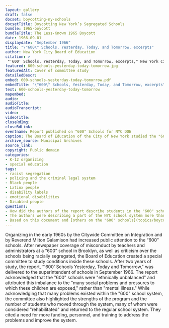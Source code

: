 ```yaml
--- 
layout: gallery
draft: false
docset: boycotting-ny-schools
docsetTitle: Boycotting New York’s Segregated Schools
bundle: 1965-boycott
bundleTitle: The Less-Known 1965 Boycott
date: 1966-09-01
displaydate: "September 1966"
title: "\"600\" Schools, Yesterday, Today, and Tomorrow, excerpts"
author: New York City Board of Education
citation: >
 "'600' Schools, Yesterday, Today, and Tomorrow, excerpts," New York City Board of Education, in New York City Civil Rights History Project, Accessed: [Month Day, Year], https://nyccivilrightshistory.org/gallery/600-schools-yesterday-today-tomorrow.
featured: 600-schools-yesterday-today-tomorrow.jpg
featuredAlt: Cover of committee study
detailedDescr: 
embed: 600-schools-yesterday-today-tomorrow.pdf
embedTitle: "\"600\" Schools, Yesterday, Today, and Tomorrow, excerpts"
text: 600-schools-yesterday-today-tomorrow
mapembed: 
audio: 
audioTitle: 
audioTranscript: 
video: 
videoTitle: 
closeRdImg: 
closeRdLink: 
eventname: Report published on "600" Schools for NYC DOE
caption: The Board of Education of the City of New York studied the "600" schools. These were schools that, in the 1960s, kept students labeled “socially maladjusted,” out of regular schools and classes. Most of the students in the “600” schools at the time were Black and Puerto Rican boys.
archive_source: Municipal Archives
source_link: 
copyright: Public domain
categories: 
- K-12 organizing
- special education
tags: 
- racist segregation
- policing and the criminal legal system
- Black people
- Latinx people
- disability labels
- emotional disabilities
- Disabled people
questions:
- How did the authors of the report describe students in the "600" schools? How did they describe the schools?
- The authors were describing a part of the NYC school system more than fifty years ago. What parts of their description seem similar to schools in NYC today? What parts have changed?
- Based on this document and [others on the "600" schools](topics/boycotting-ny-schools/1965-boycott), how do you think students who attended the "600" schools would have described their schools? How would their descriptions have compared to those of the report’s authors?
--- 
```


Organizing in the early 1960s by the Citywide Committee on Integration and by Reverend Milton Galamison had increased public attention to the “600” schools. After newspaper coverage of misconduct by teachers and administrators at a “600” school in Brooklyn, as well as criticism over the schools being racially segregated, the Board of Education created a special committee to study conditions inside these schools. After two years of study, the report, “'600' Schools Yesterday, Today and Tomorrow," was delivered to the superintendent of schools in September 1966. The report acknowledged that the "600" schools were "ethnically unbalanced" and attributed this imbalance to the "many social problems and pressures to which these children are exposed," rather than "mental illness." While acknowledging that many problems existed within the "600" school system, the committee also highlighted the strengths of the program and the number of students who moved through the system, many of whom were considered "rehabilitated" and returned to the regular school system. They cited a need for more funding, personnel, and training to address the problems and improve the system.
